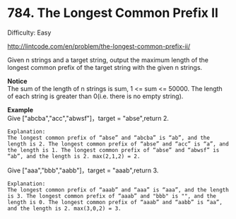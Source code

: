 # 784. The Longest Common Prefix II

Difficulty: Easy

http://lintcode.com/en/problem/the-longest-common-prefix-ii/

Given n strings and a target string, output the maximum length of the longest common prefix of the target string with the given n strings.

**Notice**  
The sum of the length of n strings is sum, 1 <= sum <= 50000. The length of each string is greater than 0(i.e. there is no empty string).

**Example**  
Give ["abcba","acc","abwsf"]，target = "abse",return 2.
```
Explanation:
The longest common prefix of “abse” and “abcba” is “ab”, and the length is 2. The longest common prefix of “abse” and “acc” is “a”, and the length is 1. The longest common prefix of “abse” and “abwsf” is “ab”, and the length is 2. max(2,1,2) = 2.
```
Give ["aaa","bbb","aabb"]，target = "aaab",return 3.
```
Explanation:
The longest common prefix of “aaab” and “aaa” is “aaa”, and the length is 3. The longest common prefix of “aaab” and "bbb" is "", and the length is 0. The longest common prefix of “aaab” and “aabb” is “aa”, and the length is 2. max(3,0,2) = 3. 
```